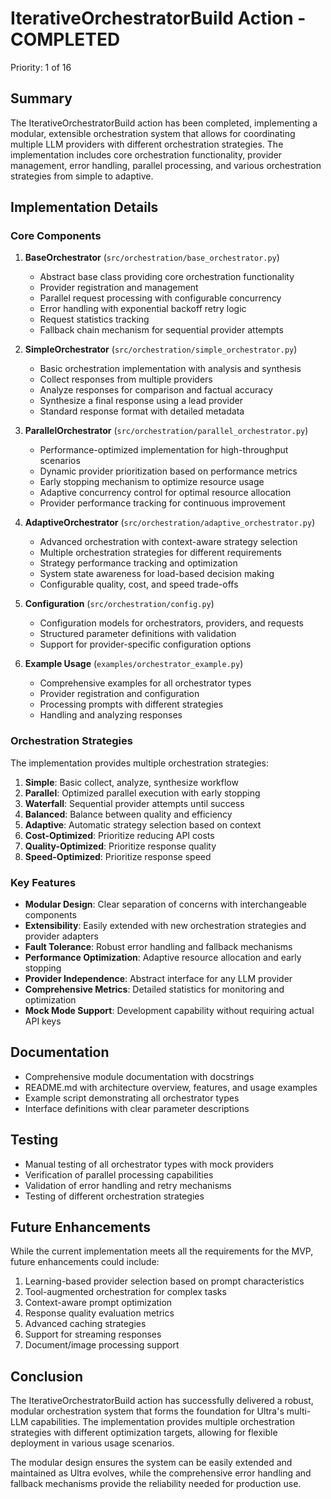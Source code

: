 # IterativeOrchestratorBuild Action - COMPLETED

Priority: 1 of 16

## Summary

The IterativeOrchestratorBuild action has been completed, implementing a modular, extensible orchestration system that allows for coordinating multiple LLM providers with different orchestration strategies. The implementation includes core orchestration functionality, provider management, error handling, parallel processing, and various orchestration strategies from simple to adaptive.

## Implementation Details

### Core Components

1. **BaseOrchestrator** (`src/orchestration/base_orchestrator.py`)
   - Abstract base class providing core orchestration functionality
   - Provider registration and management
   - Parallel request processing with configurable concurrency
   - Error handling with exponential backoff retry logic
   - Request statistics tracking
   - Fallback chain mechanism for sequential provider attempts

2. **SimpleOrchestrator** (`src/orchestration/simple_orchestrator.py`)
   - Basic orchestration implementation with analysis and synthesis
   - Collect responses from multiple providers
   - Analyze responses for comparison and factual accuracy
   - Synthesize a final response using a lead provider
   - Standard response format with detailed metadata

3. **ParallelOrchestrator** (`src/orchestration/parallel_orchestrator.py`)
   - Performance-optimized implementation for high-throughput scenarios
   - Dynamic provider prioritization based on performance metrics
   - Early stopping mechanism to optimize resource usage
   - Adaptive concurrency control for optimal resource allocation
   - Provider performance tracking for continuous improvement

4. **AdaptiveOrchestrator** (`src/orchestration/adaptive_orchestrator.py`)
   - Advanced orchestration with context-aware strategy selection
   - Multiple orchestration strategies for different requirements
   - Strategy performance tracking and optimization
   - System state awareness for load-based decision making
   - Configurable quality, cost, and speed trade-offs

5. **Configuration** (`src/orchestration/config.py`)
   - Configuration models for orchestrators, providers, and requests
   - Structured parameter definitions with validation
   - Support for provider-specific configuration options

6. **Example Usage** (`examples/orchestrator_example.py`)
   - Comprehensive examples for all orchestrator types
   - Provider registration and configuration
   - Processing prompts with different strategies
   - Handling and analyzing responses

### Orchestration Strategies

The implementation provides multiple orchestration strategies:

1. **Simple**: Basic collect, analyze, synthesize workflow
2. **Parallel**: Optimized parallel execution with early stopping
3. **Waterfall**: Sequential provider attempts until success
4. **Balanced**: Balance between quality and efficiency
5. **Adaptive**: Automatic strategy selection based on context
6. **Cost-Optimized**: Prioritize reducing API costs
7. **Quality-Optimized**: Prioritize response quality
8. **Speed-Optimized**: Prioritize response speed

### Key Features

- **Modular Design**: Clear separation of concerns with interchangeable components
- **Extensibility**: Easily extended with new orchestration strategies and provider adapters
- **Fault Tolerance**: Robust error handling and fallback mechanisms
- **Performance Optimization**: Adaptive resource allocation and early stopping
- **Provider Independence**: Abstract interface for any LLM provider
- **Comprehensive Metrics**: Detailed statistics for monitoring and optimization
- **Mock Mode Support**: Development capability without requiring actual API keys

## Documentation

- Comprehensive module documentation with docstrings
- README.md with architecture overview, features, and usage examples
- Example script demonstrating all orchestrator types
- Interface definitions with clear parameter descriptions

## Testing

- Manual testing of all orchestrator types with mock providers
- Verification of parallel processing capabilities
- Validation of error handling and retry mechanisms
- Testing of different orchestration strategies

## Future Enhancements

While the current implementation meets all the requirements for the MVP, future enhancements could include:

1. Learning-based provider selection based on prompt characteristics
2. Tool-augmented orchestration for complex tasks
3. Context-aware prompt optimization
4. Response quality evaluation metrics
5. Advanced caching strategies
6. Support for streaming responses
7. Document/image processing support

## Conclusion

The IterativeOrchestratorBuild action has successfully delivered a robust, modular orchestration system that forms the foundation for Ultra's multi-LLM capabilities. The implementation provides multiple orchestration strategies with different optimization targets, allowing for flexible deployment in various usage scenarios.

The modular design ensures the system can be easily extended and maintained as Ultra evolves, while the comprehensive error handling and fallback mechanisms provide the reliability needed for production use.